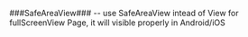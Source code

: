 ###SafeAreaView### -- use SafeAreaView intead of View for fullScreenView Page, it will visible properly in Android/iOS
